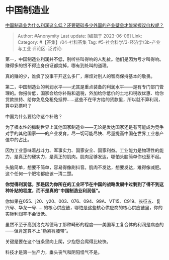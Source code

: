 # 中国制造业
[中国制造业为什么利润这么低？还要砸碎多少外国的产业壁垒才能掌握议价权呢？](https://www.zhihu.com/question/501377837/answer/3061798257)

> Author: #Anonymity
> Last update: [编辑于 2023-06-06]
> Link:
> Category: #【答集】/04-社科答集
> Tag: #5-社会科学/3-经济学/3b-产业与工业
> 评论区:
> 泛讨论:

第一，中国制造业利润并不低，别听些叫得响的人乱扯。他们是因为亏才叫得响。赚得多的恨不得连身份证都烧掉，哪有到处叫的道理。

真的赚的少，谁疯了没事干开这么多厂，麻烦对别人的智商保持基本的敬畏。

第二，中国制造业的利润水平——尤其是重点装备的利润水平——是有专门部门管理的。你报价低，国家会给你补贴和退税，外加给你低价的土地和税收优惠、给你贷款扶持、给你免息免租免抵押……这些不在甲方给的货款里，所以就不算利润，算中彩票吗？

中国为什么要给你这个补贴？

为了根本性的抑制世界上其他国家制造业——无论是发达国家还是有可能成为竞争对手的其他国家——的产业发育，尽一切可能尽快、尽量提高中国在世界工业总产值中的占比。

因为工业意味着战斗力、军事实力、国家安全、国家利益。工业能力是物理性的能力，是真正的硬实力，是真正的肌肉。肌肉足够发达，哪怕头脑简单你也惹不起。

头脑简单，想要不简单，容易得像刷抖音。肌肉不发达，想要发达，难得像减肥。这个任何一个肥宅都应该一清二楚。

**你觉得利润低，那是因为你所在的工业环节在中国的战略发展中过剩到了得不到这种补贴的程度，而不是真的“中国制造业利润低”。**

你如果在055、j20、y20、003、076、094、99A、VT15、C919、长征五、复兴号、华龙一号……的核心供应链，哪怕是这些核心供应商的核心供应链里，你的实际利润率不会很低。

虽然不至于高到洛克希德马丁那种畸形的程度——美国军工复合体的利润是病态的——但肯定算不上“勒紧裤腰带”。

关键是要在这个链条里向上爬，少抱怨会爬得比较快。

科技才是第一生产力，垂头丧气和阴阳怪气不是。

